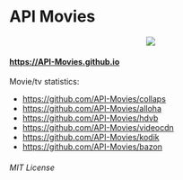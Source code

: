 # API Movies

<center><img src="https://API-Movies.github.io/banner.png"></center>

#### https://API-Movies.github.io

Movie/tv statistics:

- https://github.com/API-Movies/collaps
- https://github.com/API-Movies/alloha
- https://github.com/API-Movies/hdvb
- https://github.com/API-Movies/videocdn
- https://github.com/API-Movies/kodik
- https://github.com/API-Movies/bazon

###### MIT License